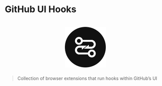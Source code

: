 # GitHub UI Hooks

<h1 align="center">
	<img height="128px" src="./assets/logomark.svg" alt="GitHub UI Hooks logomark" />
</h1>

> Collection of browser extensions that run hooks within GitHub’s UI
